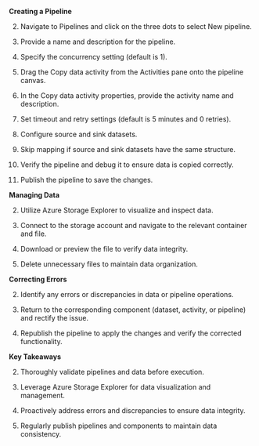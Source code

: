 
**Creating a Pipeline**

2. Navigate to Pipelines and click on the three dots to select New pipeline.
    
4. Provide a name and description for the pipeline.
    
6. Specify the concurrency setting (default is 1).
    
8. Drag the Copy data activity from the Activities pane onto the pipeline canvas.
    
10. In the Copy data activity properties, provide the activity name and description.
    
12. Set timeout and retry settings (default is 5 minutes and 0 retries).
    
14. Configure source and sink datasets.
    
16. Skip mapping if source and sink datasets have the same structure.
    
18. Verify the pipeline and debug it to ensure data is copied correctly.
    
20. Publish the pipeline to save the changes.
    

**Managing Data**

2. Utilize Azure Storage Explorer to visualize and inspect data.
    
4. Connect to the storage account and navigate to the relevant container and file.
    
6. Download or preview the file to verify data integrity.
    
8. Delete unnecessary files to maintain data organization.
    

**Correcting Errors**

2. Identify any errors or discrepancies in data or pipeline operations.
    
4. Return to the corresponding component (dataset, activity, or pipeline) and rectify the issue.
    
6. Republish the pipeline to apply the changes and verify the corrected functionality.
    

**Key Takeaways**

2. Thoroughly validate pipelines and data before execution.
    
4. Leverage Azure Storage Explorer for data visualization and management.
    
6. Proactively address errors and discrepancies to ensure data integrity.
    
8. Regularly publish pipelines and components to maintain data consistency.